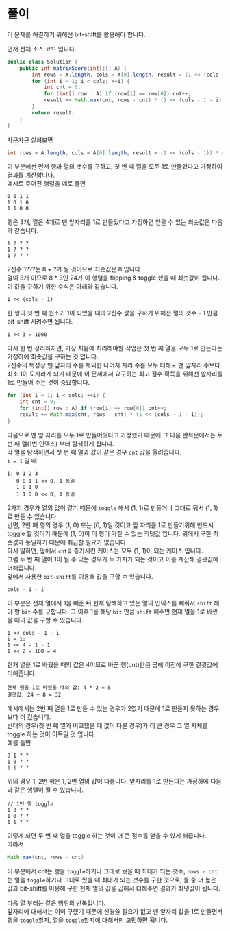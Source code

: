 # 풀이

이 문제를 해결하기 위해선 bit-shift를 활용해야 합니다.

먼저 전체 소스 코드 입니다.

```java
public class Solution {
    public int matrixScore(int[][] A) {
        int rows = A.length, cols = A[0].length, result = (1 << (cols - 1)) * rows;
        for (int i = 1; i < cols; ++i) {
            int cnt = 0;
            for (int[] row : A) if (row[i] == row[0]) cnt++;
            result += Math.max(cnt, rows - cnt) * (1 << (cols - 1 - i));
        }
        return result;
    }
}
```

차근차근 살펴보면

```java
int rows = A.length, cols = A[0].length, result = (1 << (cols - 1)) * rows;
```

이 부분에선 먼저 행과 열의 갯수를 구하고, 첫 번 째 열을 모두 1로 만들었다고 가정하여 결과를 계산합니다.  
예시로 주어진 행렬을 예로 들면

```
0 0 1 1
1 0 1 0
1 1 0 0
```

행은 3개, 열은 4개로 맨 앞자리를 1로 만들었다고 가정하면 얻을 수 있는 최솟값은 다음과 같습니다.

```
1 ? ? ?
1 ? ? ?
1 ? ? ?
```

2진수 1???는 8 + ?가 될 것이므로 최솟값은 8 입니다.  
열이 3개 이므로 8 * 3인 24가 이 행렬을 flipping & toggle 했을 때 최솟값이 됩니다.  
이 값을 구하기 위한 수식은 아래와 같습니다.

```
1 << (cols - 1)
```

한 행의 첫 번 째 원소가 1이 되었을 때의 2진수 값을 구하기 위해선 열의 갯수 - 1 만큼 bit-shift 시켜주면 됩니다.

```
1 << 3 = 1000
```

다시 한 번 정리하자면, 가장 처음에 처리해야할 작업은 첫 번 째 열을 모두 1로 만든다는 가정하에 최솟값을 구하는 것 입니다.  
2진수의 특성상 맨 앞자리 수를 제외한 나머지 자리 수를 모두 더해도 맨 앞자리 수보다 최소 1이 모자라게 되기 때문에 이 문제에서 요구하는 최고 점수 획득을 위해선 앞자리를 1로 만들어 주는 것이 중요합니다.

```java
for (int i = 1; i < cols; ++i) {
    int cnt = 0;
    for (int[] row : A) if (row[i] == row[0]) cnt++;
    result += Math.max(cnt, rows - cnt) * (1 << (cols - 1 - i));
}
```

다음으로 맨 앞 자리를 모두 1로 만들어줬다고 가정했기 때문에 그 다음 반복문에서는 두 번 째 열(1번 인덱스) 부터 탐색하게 됩니다.  
각 열을 탐색하면서 첫 번 째 열과 값이 같은 경우 `cnt` 값을 올려줍니다.  
`i = 1` 일 때

```
i: 0 1 2 3
   0 0 1 1 << 0, 1 동일
   1 0 1 0
   1 1 0 0 << 0, 1 동일
```

2가지 경우가 열의 값이 같기 때문에 `toggle` 해서 (1, 1)로 만들거나 그대로 둬서 (1, 1)로 만들 수 있습니다.  
반면, 2번 째 행의 경우 (1, 0) 또는 (0, 1)일 것이고 앞 자리를 1로 만들기위해 반드시 toggle 할 것이기 때문에 (1, 0)이 이 행이 가질 수 있는 최댓값 입니다. 위에서 구한 최솟값과 동일하기
때문에 취급할 필요가 없습니다.  
다시 말하면, 앞에서 `cnt를` 증가시킨 케이스는 모두 (1, 1)이 되는 케이스 입니다.  
그럼 두 번 째 열이 1이 될 수 있는 경우가 두 가지가 되는 것이고 이를 계산해 결괏값에 더해줍니다.  
앞에서 사용한 `bit-shift`를 이용해 값을 구할 수 있습니다.

```
cols - 1 - i
```

이 부분은 전체 열에서 1을 빼준 뒤 현재 탐색하고 있는 열의 인덱스를 빼줘서 `shift` 해야 할 `bit` 수를 구합니다. 그 이후 1을 해당 `bit` 만큼 `shift` 해주면 현재 열을 1로 바꿨을 때의
값을 구할 수 있습니다.

```
1 << cols - 1 - i
i = 1:
1 << 4 - 1 - 1
1 << 2 = 100 = 4
```

현재 열을 1로 바꿨을 때의 값은 4이므로 바꾼 행(cnt)만큼 곱해 이전에 구한 결괏값에 더해줍니다.

```
현재 행을 1로 바꿨을 때의 값: 4 * 2 = 8
결괏값: 24 + 8 = 32
```

예시에서는 2번 째 열을 1로 만들 수 있는 경우가 2였기 때문에 1로 만들지 못하는 경우보다 더 컸습니다.  
반대의 경우(첫 번 째 열과 비교했을 때 값이 다른 경우)가 더 큰 경우 그 열 자체를 toggle 하는 것이 이득일 것 입니다.  
예를 들면

```
0 1 ? ?
1 0 ? ?
1 1 ? ?
```

위의 경우 1, 2번 행은 1, 2번 열의 값이 다릅니다. 앞자리를 1로 만든다는 가정하에 다음과 같은 행렬이 될 수 있습니다.

```
// 1번 행 toggle
1 0 ? ?
1 0 ? ?
1 1 ? ?
```

이렇게 되면 두 번 째 열을 toggle 하는 것이 더 큰 점수를 얻을 수 있게 해줍니다.  
따라서

```java
Math.max(cnt, rows - cnt)
```

이 부분에서 cnt는 행을 `toggle`하거나 그대로 뒀을 때 최대가 되는 갯수, `rows - cnt`는 열을 `toggle`하거나 그대로 뒀을 때 최대가 되는 갯수를 구한 것으로, 둘 중 더 높은 값과
bit-shift를 이용해 구한 현재 열의 값을 곱해서 더해주면 결과가 최댓값이 됩니다.

다음 열 부터는 같은 행위의 반복입니다.  
앞자리에 대해서는 이미 구했기 때문에 신경쓸 필요가 없고 맨 앞자리 값을 1로 만들면서 행을 `toggle`할지, 열을 `toggle`할지에 대해서만 고민하면 됩니다.
